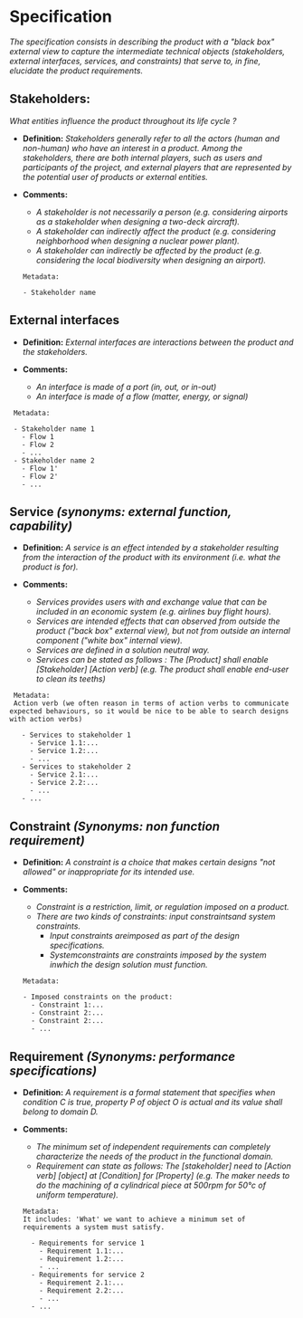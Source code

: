 # **Specification**

*The specification consists in describing the product with a "black box" external view to capture the intermediate technical objects (stakeholders, external interfaces, services, and constraints) that serve to, *in fine*, elucidate the product requirements.* 

## **Stakeholders:**
*What entities influence the product throughout its life cycle ?*

- **Definition:** *Stakeholders generally refer to all the actors (human and non-human) who have an interest in a product. Among the stakeholders, there are both internal players, such as users and participants of the project, and external players that are represented by the potential user of products or external entities.*

- **Comments:**

  - *A stakeholder is not necessarily a person (e.g. considering airports as a stakeholder when designing a two-deck aircraft).*
  - *A stakeholder can indirectly affect the product (e.g. considering neighborhood when designing a nuclear power plant).*
  - *A stakeholder can indirectly be affected by the product (e.g. considering the local biodiversity when designing an airport).*

  ```
  Metadata:
  
  - Stakeholder name
  ```

## **External interfaces**

- **Definition:**  *External interfaces are interactions between the product and the stakeholders.*

- **Comments:**
  - *An interface is made of a port (in, out, or in-out)*
  - *An interface is made of a flow (matter, energy, or signal)*
  
 ```
  Metadata:
  
  - Stakeholder name 1
    - Flow 1
    - Flow 2
    - ...
  - Stakeholder name 2
    - Flow 1'
    - Flow 2'
    - ...
  ```

## Service *(synonyms: external function, capability)* 

- **Definition:** *A service is an effect intended by a stakeholder resulting from the interaction of the product with its environment (i.e. what the  product is for).*

- **Comments:**
  - *Services provides users with and exchange value that can be included in an economic system (e.g. airlines buy flight hours).*
  - *Services are intended effects that can observed from outside the product ("back box" external view), but not from outside an internal component ("white box" internal view).*
  - *Services are defined in a solution neutral way.*
  - *Services can be stated as follows : The [Product] shall enable [Stakeholder] [Action verb] (e.g. The product shall enable end-user to clean its teeths)*
  
 ```
  Metadata:
  Action verb (we often reason in terms of action verbs to communicate expected behaviours, so it would be nice to be able to search designs with action verbs)
  
    - Services to stakeholder 1
      - Service 1.1:...
      - Service 1.2:...
      - ...
    - Services to stakeholder 2
      - Service 2.1:...
      - Service 2.2:...
      - ...
    - ...
  ```
  
## Constraint *(Synonyms: non function requirement)*

- **Definition:**  *A constraint is a choice that makes certain designs "not allowed" or inappropriate for its intended use.*

- **Comments:**

  - *Constraint is a restriction, limit, or regulation imposed on a product.*
  - *There are two kinds of constraints: input constraintsand system constraints.* 
    - *Input constraints areimposed as part of the design specifications.*
    - *Systemconstraints are constraints imposed by the system inwhich the design solution must function.*
    
 
   ```
  Metadata: 
  
  - Imposed constraints on the product:
     - Constraint 1:...
     - Constraint 2:...
     - Constraint 2:...
     - ...
  ```

## Requirement *(Synonyms: performance specifications)*

- **Definition:** *A requirement is a formal statement that specifies when condition C is true, property P of object O is actual and its value shall belong  to domain D.*

- **Comments:**
  -  *The minimum set of independent requirements can completely characterize the needs of the product in the functional domain.*
  -  *Requirement can state as follows: The [stakeholder] need to [Action verb] [object] at [Condition] for [Property]   (e.g. The maker needs to do the machining of a cylindrical piece at 500rpm for 50°c of uniform temperature).* 
  
  ```
  Metadata:
  It includes: 'What' we want to achieve a minimum set of requirements a system must satisfy.
  
    - Requirements for service 1
      - Requirement 1.1:...
      - Requirement 1.2:...
      - ...
    - Requirements for service 2
      - Requirement 2.1:...
      - Requirement 2.2:...
      - ...
    - ...
  ```
